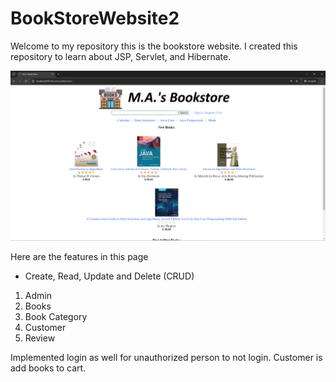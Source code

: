 # BookStoreWebsite2

Welcome to my repository this is the bookstore website.
I created this repository to learn about JSP, Servlet, and Hibernate.


![alt-text](https://github.com/josefortyfive/BookStoreWebsite2/blob/main/src/main/webapp/images/sample/bookstore_screenshot.png)



Here are the features in this page
* Create, Read, Update and Delete (CRUD)
1. Admin
  2. Books
  3. Book Category
  4. Customer
  5. Review

Implemented login as well for unauthorized person to not login.
Customer is add books to cart.


  
